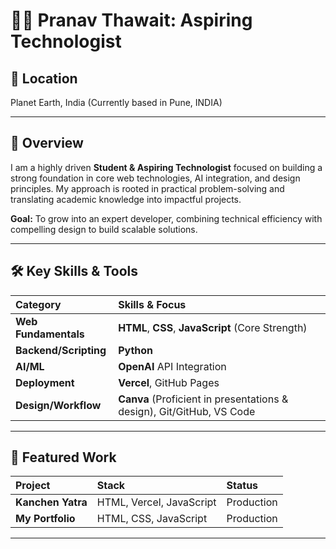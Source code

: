 # 👨‍💻 Pranav Thawait: Aspiring Technologist

## 📍 Location
Planet Earth, India (Currently based in Pune, INDIA)

---

## 🚀 Overview

I am a highly driven **Student & Aspiring Technologist** focused on building a strong foundation in core web technologies, AI integration, and design principles. My approach is rooted in practical problem-solving and translating academic knowledge into impactful projects.

**Goal:** To grow into an expert developer, combining technical efficiency with compelling design to build scalable solutions.

---

## 🛠️ Key Skills & Tools

| Category | Skills & Focus |
| :--- | :--- |
| **Web Fundamentals** | **HTML**, **CSS**, **JavaScript** (Core Strength) |
| **Backend/Scripting** | **Python** |
| **AI/ML** | **OpenAI** API Integration |
| **Deployment** | **Vercel**, GitHub Pages |
| **Design/Workflow** | **Canva** (Proficient in presentations & design), Git/GitHub, VS Code |

---

## 🌟 Featured Work

| Project | Stack | Status |
| :--- | :--- | :--- |
| **Kanchen Yatra** | HTML, Vercel, JavaScript | Production |
| **My Portfolio** | HTML, CSS, JavaScript | Production |

---